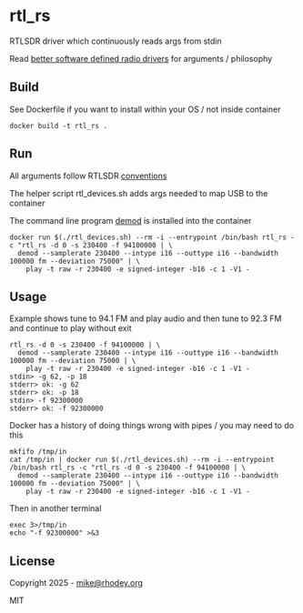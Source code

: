 # rtl_rs
RTLSDR driver which continuously reads args from stdin

Read [better software defined radio drivers](https://rhodey.org/blog/better-sdr-drivers) for arguments / philosophy

## Build
See Dockerfile if you want to install within your OS / not inside container
```
docker build -t rtl_rs .
```

## Run
All arguments follow RTLSDR [conventions](https://osmocom.org/projects/rtl-sdr/wiki/Rtl-sdr)

The helper script rtl_devices.sh adds args needed to map USB to the container

The command line program [demod](https://github.com/cubehub/demod) is installed into the container
```
docker run $(./rtl_devices.sh) --rm -i --entrypoint /bin/bash rtl_rs -c "rtl_rs -d 0 -s 230400 -f 94100000 | \
  demod --samplerate 230400 --intype i16 --outtype i16 --bandwidth 100000 fm --deviation 75000" | \
    play -t raw -r 230400 -e signed-integer -b16 -c 1 -V1 -
```

## Usage
Example shows tune to 94.1 FM and play audio and then tune to 92.3 FM and continue to play without exit
```
rtl_rs -d 0 -s 230400 -f 94100000 | \
  demod --samplerate 230400 --intype i16 --outtype i16 --bandwidth 100000 fm --deviation 75000 | \
    play -t raw -r 230400 -e signed-integer -b16 -c 1 -V1 -
stdin> -g 62, -p 18
stderr> ok: -g 62
stderr> ok: -p 18
stdin> -f 92300000
stderr> ok: -f 92300000
```

Docker has a history of doing things wrong with pipes / you may need to do this
```
mkfifo /tmp/in
cat /tmp/in | docker run $(./rtl_devices.sh) --rm -i --entrypoint /bin/bash rtl_rs -c "rtl_rs -d 0 -s 230400 -f 94100000 | \
  demod --samplerate 230400 --intype i16 --outtype i16 --bandwidth 100000 fm --deviation 75000" | \
    play -t raw -r 230400 -e signed-integer -b16 -c 1 -V1 -
```

Then in another terminal
```
exec 3>/tmp/in
echo "-f 92300000" >&3
```

## License
Copyright 2025 - mike@rhodey.org

MIT
